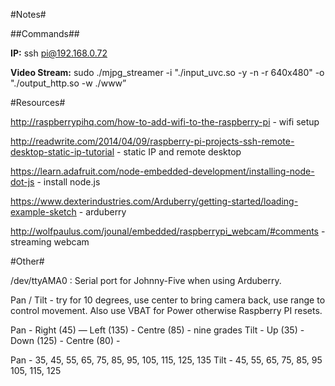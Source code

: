 #Notes#

##Commands##

**IP:** ssh pi@192.168.0.72

**Video Stream:** sudo ./mjpg_streamer -i "./input_uvc.so -y -n -r 640x480" -o "./output_http.so -w ./www”

#Resources#

http://raspberrypihq.com/how-to-add-wifi-to-the-raspberry-pi - wifi setup

http://readwrite.com/2014/04/09/raspberry-pi-projects-ssh-remote-desktop-static-ip-tutorial - static IP and remote desktop

https://learn.adafruit.com/node-embedded-development/installing-node-dot-js -  install node.js

https://www.dexterindustries.com/Arduberry/getting-started/loading-example-sketch - arduberry

http://wolfpaulus.com/jounal/embedded/raspberrypi_webcam/#comments - streaming webcam

#Other#

/dev/ttyAMA0 : Serial port for Johnny-Five when using Arduberry.

Pan / Tilt - try for 10 degrees, use center to bring camera back, use range to control movement.  Also use VBAT for Power otherwise Raspberry PI resets.

Pan - Right (45) — Left (135) - Centre (85) - nine grades
Tilt - Up (35) - Down (125) - Centre (80) -

Pan - 35, 45, 55, 65, 75, 85, 95, 105, 115, 125, 135
Tilt - 45, 55, 65, 75, 85, 95 105, 115, 125

